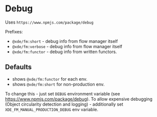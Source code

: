 # Debug

Uses `https://www.npmjs.com/package/debug`

Prefixes:

-   `@xde/fm:short` - debug info from flow manager itself
-   `@xde/fm:verbose` - debug info from flow manager itself
-   `@xde/fm:functor` - debug info from written functors.

## Defaults

-   shows `@xde/fm:functor` for each env.
-   shows `@xde/fm:short` for non-production env.

To change this - just set `DEBUG` environment variable (see https://www.npmjs.com/package/debug).
To allow expensive debugging (Object circularity detection and logging) - additionally set `XDE_FM_MANUAL_PRODUCTION_DEBUG` env variable.
